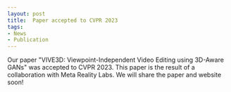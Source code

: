 ```yaml
---
layout: post
title:  Paper accepted to CVPR 2023
tags:
- News
- Publication
---
```

Our paper "VIVE3D: Viewpoint-Independent Video Editing using 3D-Aware GANs" was accepted to CVPR 2023. This paper is the result of a collaboration with Meta Reality Labs. We will share the paper and website soon!